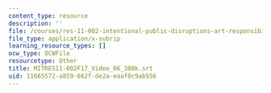 ```yaml
---
content_type: resource
description: ''
file: /courses/res-11-002-intentional-public-disruptions-art-responsibility-and-pedagogy-fall-2017/11665572a859662fde2aeaaf0c9ab556_MITRES11-002F17_Video_06_300k.srt
file_type: application/x-subrip
learning_resource_types: []
ocw_type: OCWFile
resourcetype: Other
title: MITRES11-002F17_Video_06_300k.srt
uid: 11665572-a859-662f-de2a-eaaf0c9ab556
---
```

